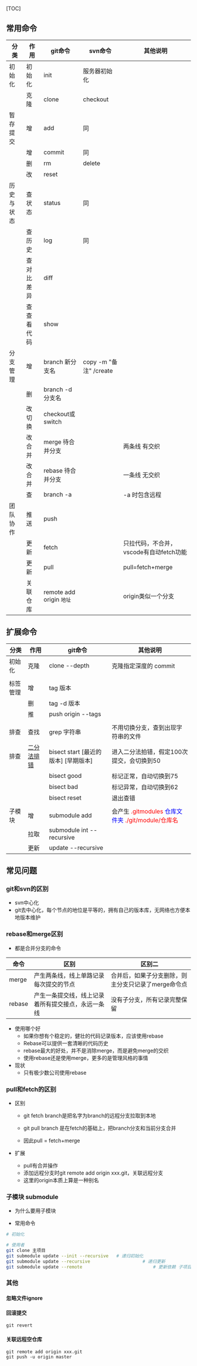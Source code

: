 [TOC]

## 常用命令
| 分类       | 作用        | git命令                  | svn命令                | 其他说明                                |
| ---------- | ----------- | ------------------------ | ---------------------- | --------------------------------------- |
| 初始化     | 初始化      | init                     | 服务器初始化           |                                         |
|            | 克隆        | clone                    | checkout               |                                         |
| 暂存提交   | 增          | add                      | 同                     |                                         |
|            | 增          | commit                   | 同                     |                                         |
|            | 删          | rm                       | delete                 |                                         |
|            | 改          | reset                    |                        |                                         |
| 历史与状态 | 查 状态     | status                   | 同                     |                                         |
|            | 查 历史     | log                      | 同                     |                                         |
|            | 查 对比差异 | diff                     |                        |                                         |
|            | 查 查看代码 | show                     |                        |                                         |
| 分支管理   | 增          | branch 新分支名          | copy -m "备注" /create |                                         |
|            | 删          | branch -d 分支名         |                        |                                         |
|            | 改 切换     | checkout或switch         |                        |                                         |
|            | 改 合并     | merge 待合并分支         |                        | 两条线 有交织                           |
|            | 改 合并     | rebase 待合并分支        |                        | 一条线 无交织                           |
|            | 查          | branch -a                |                        | -a 时包含远程                           |
| 团队协作   | 推送        | push                     |                        |                                         |
|            | 更新        | fetch                    |                        | 只拉代码，不合并，vscode有自动fetch功能 |
|            | 更新        | pull                     |                        | pull=fetch+merge                        |
|            | 关联仓库    | remote add origin `地址` |                        | origin类似一个分支                      |

## 扩展命令

| 分类     | 作用                                                         | git命令                              | 其他说明                                                     |
| -------- | ------------------------------------------------------------ | ------------------------------------ | ------------------------------------------------------------ |
| 初始化   | 克隆                                                         | clone --depth                        | 克隆指定深度的 commit                                        |
|          |                                                              |                                      |                                                              |
| 标签管理 | 增                                                           | tag 版本                             |                                                              |
|          | 删                                                           | tag -d 版本                          |                                                              |
|          | 推                                                           | push origin --tags                   |                                                              |
|          |                                                              |                                      |                                                              |
| 排查     | 查找                                                         | grep 字符串                          | 不用切换分支，查到出现字符串的文件                           |
| 排查     | [二分法排错](http://www.ruanyifeng.com/blog/2018/12/git-bisect.html) | bisect start [最近的版本] [早期版本] | 进入二分法拍错，假定100次提交，会切换到50                    |
|          |                                                              | bisect good                          | 标记正常，自动切换到75                                       |
|          |                                                              | bisect bad                           | 标记异常，自动切换到62                                       |
|          |                                                              | bisect reset                         | 退出查错                                                     |
|          |                                                              |                                      |                                                              |
| 子模块   | 增                                                           | submodule add                        | 会产生 <font color=red>.gitmodules</font> <font color=blue>仓库文件夹</font> <font color=red>./git/module/仓库名</font> |
|          | 拉取                                                         | submodule int --recursive            |                                                              |
|          | 更新                                                         | update --recursive                   |                                                              |

## 常见问题

### git和svn的区别

- svn中心化
- git去中心化，每个节点的地位是平等的，拥有自己的版本库，无网络也方便本地版本维护

### rebase和merge区别

- 都是合并分支的命令

| 命令   | 区别                                               | 区别二                                              |
| ------ | -------------------------------------------------- | --------------------------------------------------- |
| merge  | 产生两条线，线上单路记录每次提交的节点             | 合并后，如果子分支删除，则主分支只记录了merge命令点 |
| rebase | 产生一条提交线，线上记录着所有提交接点，永远一条线 | 没有子分支，所有记录完整保留                        |

- 使用哪个好
  - 如果你想有个稳定的，健壮的代码记录版本，应该使用rebase
  - Rebase可以提供一套清晰的代码历史
  - rebase最大的好处，并不是消除merge，而是避免merge的交织
  - 使用rebase还是使用merge，更多的是管理风格的事情
- 现状
  - 只有极少数公司使用rebase

### pull和fetch的区别

- 区别

  - git fetch branch是把名字为branch的远程分支拉取到本地

  - git pull branch 是在fetch的基础上，把branch分支和当前分支合并
  - 因此pull = fetch+merge

- 扩展

  - pull有合并操作
  - 添加远程分支时git remote add origin xxx.git，关联远程分支
  - 这里的origin本质上算是一种别名

### 子模块 submodule

- 为什么要用子模块

- 常用命令

```bash
# 初始化

# 使用者
git clone 主项目
git submodule update --init --recursive   # 递归初始化
git submodule update --recursive					# 递归更新
git submodule update --remote							# 更新依赖 子项目
```







### 其他

#### 忽略文件ignore

#### 回滚提交

```
git revert
```

#### 关联远程空仓库

```
git remote add origin xxx.git
git push -u origin master
```

